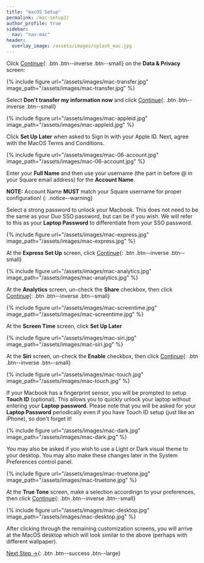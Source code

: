 ```yaml
---
title: "macOS Setup"
permalink: /mac-setup2/
author_profile: true
sidebar:
  nav: "nav-mac"
header:
  overlay_image: /assets/images/splash_mac.jpg
---
```


Click [Continue](#transfer){: .btn .btn--inverse .btn--small} on the __Data &amp; Privacy__ screen:

<a name="transfer"></a> 
{% include figure url="/assets/images/mac-transfer.jpg" image_path="/assets/images/mac-transfer.jpg"  %}

Select __Don't transfer my information now__ and click [Continue](#appleid){: .btn .btn--inverse .btn--small}

<a name="appleid"></a> 
{% include figure url="/assets/images/mac-appleid.jpg" image_path="/assets/images/mac-appleid.jpg"  %}

Click __Set Up Later__ when asked to Sign In with your Apple ID. Next, agree with the MacOS Terms and Conditions. 

{% include figure url="/assets/images/mac-06-account.jpg" image_path="/assets/images/mac-06-account.jpg"  %}

Enter your __Full Name__ and then use your username (the part in before @ in your Square email address) for the __Account Name__.

__NOTE:__ Account Name __MUST__ match your Square username for proper configuration!
{: .notice--warning}

Select a strong password to unlock your Macbook. This does not need to be the same as your Duo SSO password, but can be if you wish. We will refer to this as your __Laptop Password__ to differentiate from your SSO password.

{% include figure url="/assets/images/mac-express.jpg" image_path="/assets/images/mac-express.jpg" %}

At the __Express Set Up__ screen, click [Continue](#analytics){: .btn .btn--inverse .btn--small}

<a name="analytics"></a> 
{% include figure url="/assets/images/mac-analytics.jpg" image_path="/assets/images/mac-analytics.jpg" %}

At the __Analytics__ screen, un-check the __Share__ checkbox, then click [Continue](#screentime){: .btn .btn--inverse .btn--small}

<a name="screentime"></a> 
{% include figure url="/assets/images/mac-screentime.jpg" image_path="/assets/images/mac-screentime.jpg" %}

At the __Screen Time__ screen, click __Set Up Later__

{% include figure url="/assets/images/mac-siri.jpg" image_path="/assets/images/mac-siri.jpg" %}

At the __Siri__ screen, un-check the __Enable__ checkbox, then click [Continue](#touch){: .btn .btn--inverse .btn--small}

<a name="touch"></a> 
{% include figure url="/assets/images/mac-touch.jpg" image_path="/assets/images/mac-touch.jpg" %}

If your Macbook has a fingerprint sensor, you will be prompted to setup __Touch ID__ (optional). This allows you to quickly unlock your laptop without entering your __Laptop password__. Please note that you will be asked for your __Laptop Password__ periodically even if you have Touch ID setup (just like an iPhone), so don't forget it!

{% include figure url="/assets/images/mac-dark.jpg" image_path="/assets/images/mac-dark.jpg" %}

You may also be asked if you wish to use a Light or Dark visual theme to your desktop. You may also make these changes later in the System Preferences control panel. 

{% include figure url="/assets/images/mac-truetone.jpg" image_path="/assets/images/mac-truetone.jpg" %}

At the __True Tone__ screen, make a selection accordingn to your preferences, then click [Continue](#done){: .btn .btn--inverse .btn--small}

<a name="done"></a> 
{% include figure url="/assets/images/mac-desktop.jpg" image_path="/assets/images/mac-desktop.jpg"  %}

After clicking through the remaining customization screens, you will arrive at the MacOS desktop which will look similar to the above (perhaps with different wallpaper). 

[Next Step &rarr;](/mac-mdm){: .btn .btn--success .btn--large}


